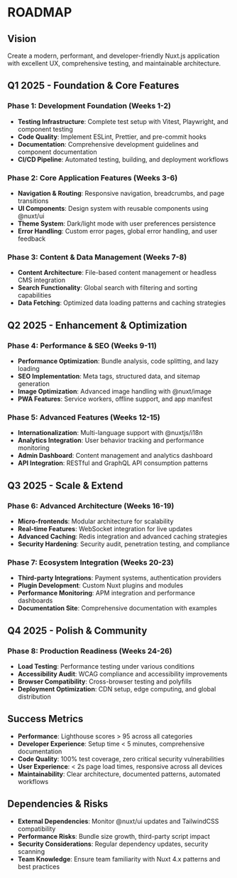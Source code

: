 # ROADMAP

## Vision
Create a modern, performant, and developer-friendly Nuxt.js application with excellent UX, comprehensive testing, and maintainable architecture.

## Q1 2025 - Foundation & Core Features

### Phase 1: Development Foundation (Weeks 1-2)
- **Testing Infrastructure**: Complete test setup with Vitest, Playwright, and component testing
- **Code Quality**: Implement ESLint, Prettier, and pre-commit hooks
- **Documentation**: Comprehensive development guidelines and component documentation
- **CI/CD Pipeline**: Automated testing, building, and deployment workflows

### Phase 2: Core Application Features (Weeks 3-6)
- **Navigation & Routing**: Responsive navigation, breadcrumbs, and page transitions
- **UI Components**: Design system with reusable components using @nuxt/ui
- **Theme System**: Dark/light mode with user preferences persistence
- **Error Handling**: Custom error pages, global error handling, and user feedback

### Phase 3: Content & Data Management (Weeks 7-8)
- **Content Architecture**: File-based content management or headless CMS integration
- **Search Functionality**: Global search with filtering and sorting capabilities
- **Data Fetching**: Optimized data loading patterns and caching strategies

## Q2 2025 - Enhancement & Optimization

### Phase 4: Performance & SEO (Weeks 9-11)
- **Performance Optimization**: Bundle analysis, code splitting, and lazy loading
- **SEO Implementation**: Meta tags, structured data, and sitemap generation
- **Image Optimization**: Advanced image handling with @nuxt/image
- **PWA Features**: Service workers, offline support, and app manifest

### Phase 5: Advanced Features (Weeks 12-15)
- **Internationalization**: Multi-language support with @nuxtjs/i18n
- **Analytics Integration**: User behavior tracking and performance monitoring
- **Admin Dashboard**: Content management and analytics dashboard
- **API Integration**: RESTful and GraphQL API consumption patterns

## Q3 2025 - Scale & Extend

### Phase 6: Advanced Architecture (Weeks 16-19)
- **Micro-frontends**: Modular architecture for scalability
- **Real-time Features**: WebSocket integration for live updates
- **Advanced Caching**: Redis integration and advanced caching strategies
- **Security Hardening**: Security audit, penetration testing, and compliance

### Phase 7: Ecosystem Integration (Weeks 20-23)
- **Third-party Integrations**: Payment systems, authentication providers
- **Plugin Development**: Custom Nuxt plugins and modules
- **Performance Monitoring**: APM integration and performance dashboards
- **Documentation Site**: Comprehensive documentation with examples

## Q4 2025 - Polish & Community

### Phase 8: Production Readiness (Weeks 24-26)
- **Load Testing**: Performance testing under various conditions
- **Accessibility Audit**: WCAG compliance and accessibility improvements
- **Browser Compatibility**: Cross-browser testing and polyfills
- **Deployment Optimization**: CDN setup, edge computing, and global distribution

## Success Metrics
- **Performance**: Lighthouse scores > 95 across all categories
- **Developer Experience**: Setup time < 5 minutes, comprehensive documentation
- **Code Quality**: 100% test coverage, zero critical security vulnerabilities
- **User Experience**: < 2s page load times, responsive across all devices
- **Maintainability**: Clear architecture, documented patterns, automated workflows

## Dependencies & Risks
- **External Dependencies**: Monitor @nuxt/ui updates and TailwindCSS compatibility
- **Performance Risks**: Bundle size growth, third-party script impact
- **Security Considerations**: Regular dependency updates, security scanning
- **Team Knowledge**: Ensure team familiarity with Nuxt 4.x patterns and best practices